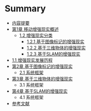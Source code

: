 # Summary

* [内容提要](README.md)
* [第1章 移动增强现实概述](chapter1.md)
  * [1.2 增强现实分类](chapter1/12-zeng-qiang-xian-shi-fen-lei.md)
    * [1.2.1 基于图像标记的增强现实](chapter1/12-zeng-qiang-xian-shi-fen-lei/121-ji-yu-tu-xiang-biao-ji-de-zeng-qiang-xian-shi.md)
    * [1.2.2 基于三维物体的增强现实](chapter1/12-zeng-qiang-xian-shi-fen-lei/121-ji-yu-tu-xing-mo-xing-de-zeng-qiang-xian-shi.md)
    * [1.2.3 基于SLAM的增强现实](chapter1/12-zeng-qiang-xian-shi-fen-lei/123-ji-yu-slam-de-zeng-qiang-xian-shi.md)
* [1.1 增强现实发展历程](chapter1/11-zeng-qiang-xian-shi.md)
* [第2章 基于图像标记的增强现实](di-er-zhang-opencv-jian-jie.md)
  * [2.1 系统框架](di-er-zhang-opencv-jian-jie/21.md)
* [第3章 基于三维物体的增强现实](di-san-zhang-ji-yu-tu-xiang-biao-ji-de-zeng-qiang-xian-shi.md)
  * 3.1 系统框架
* [第4章 基于SLAM的增强现实](di-si-zhang-ji-yu-slam-de-zeng-qiang-xian-shi.md)
  * 4.1 系统框架
* [参考文献](can-kao-wen-xian.md)

